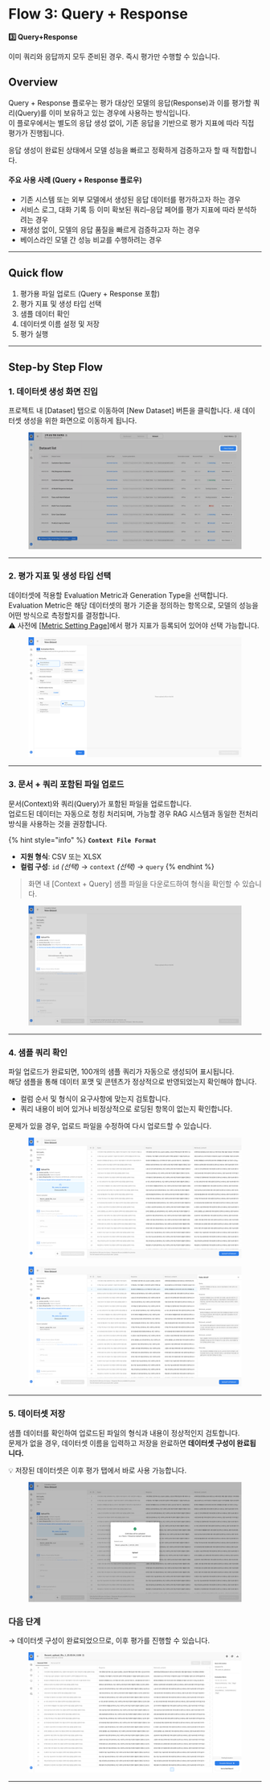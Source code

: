 # Flow 3: Query + Response

**3️⃣ Query+Response**

이미 쿼리와 응답까지 모두 준비된 경우. 즉시 평가만 수행할 수 있습니다.



## Overview

Query + Response 플로우는 평가 대상인 모델의 응답(Response)과 이를 평가할 쿼리(Query)를 이미 보유하고 있는 경우에 사용하는 방식입니다.\
이 플로우에서는 별도의 응답 생성 없이, 기존 응답을 기반으로 평가 지표에 따라 직접 평가가 진행됩니다.

응답 생성이 완료된 상태에서 모델 성능을 빠르고 정확하게 검증하고자 할 때 적합합니다.

#### 주요 사용 사례 (Query + Response 플로우)

* 기존 시스템 또는 외부 모델에서 생성된 응답 데이터를 평가하고자 하는 경우
* 서비스 로그, 대화 기록 등 이미 확보된 쿼리–응답 페어를 평가 지표에 따라 분석하려는 경우
* 재생성 없이, 모델의 응답 품질을 빠르게 검증하고자 하는 경우
* 베이스라인 모델 간 성능 비교를 수행하려는 경우



***

## Quick flow

1. 평가용 파일 업로드 (Query + Response 포함)
2. 평가 지표 및 생성 타입 선택
3. 샘플 데이터 확인
4. 데이터셋 이름 설정 및 저장
5. 평가 실행



***

## Step-by Step Flow

### 1. 데이터셋 생성 화면 진입

프로젝트 내 \[Dataset] 탭으로 이동하여 \[New Dataset] 버튼을 클릭합니다. 새 데이터셋 생성을 위한 화면으로 이동하게 됩니다.

<figure><img src="../../../.gitbook/assets/image (32).png" alt=""><figcaption></figcaption></figure>

***





### 2. 평가 지표 및 생성 타입 선택

데이터셋에 적용할 Evaluation Metric과 Generation Type을 선택합니다.\
Evaluation Metric은 해당 데이터셋의 평가 기준을 정의하는 항목으로, 모델의 성능을 어떤 방식으로 측정할지를 결정합니다.\
⚠️ 사전에 \[[Metric Setting Page](../../../setting-up-your-first-project/setting-up-your-first-project/metric-configuration.md)]에서 평가 지표가 등록되어 있어야 선택 가능합니다.

<figure><img src="../../../.gitbook/assets/image (105).png" alt=""><figcaption></figcaption></figure>

***





### 3. 문서 + 쿼리 포함된 파일 업로드

문서(Context)와 쿼리(Query)가 포함된 파일을 업로드합니다.\
업로드된 데이터는 자동으로 청킹 처리되며, 가능할 경우 RAG 시스템과 동일한 전처리 방식을 사용하는 것을 권장합니다.

{% hint style="info" %}
**`Context File Format`**

* **지원 형식**: CSV 또는 XLSX
* **컬럼 구성**: `id` _(선택)_ → `context` _(선택)_ → `query`
{% endhint %}

> 화면 내 \[Context + Query] 샘플 파일을 다운로드하여 형식을 확인할 수 있습니다.

<figure><img src="../../../.gitbook/assets/image (108).png" alt=""><figcaption></figcaption></figure>





***

### 4. 샘플 쿼리 확인

파일 업로드가 완료되면, 100개의 샘플 쿼리가 자동으로 생성되어 표시됩니다.\
해당 샘플을 통해 데이터 포맷 및 콘텐츠가 정상적으로 반영되었는지 확인해야 합니다.

* 컬럼 순서 및 형식이 요구사항에 맞는지 검토합니다.
* 쿼리 내용이 비어 있거나 비정상적으로 로딩된 항목이 없는지 확인합니다.

문제가 있을 경우, 업로드 파일을 수정하여 다시 업로드할 수 있습니다.

<div><figure><img src="../../../.gitbook/assets/image (118).png" alt=""><figcaption></figcaption></figure> <figure><img src="../../../.gitbook/assets/image (119).png" alt=""><figcaption></figcaption></figure></div>

***

### 5. 데이터셋 저장

샘플 데이터를 확인하여 업로드된 파일의 형식과 내용이 정상적인지 검토합니다.\
문제가 없을 경우, 데이터셋 이름을 입력하고 저장을 완료하면 **데이터셋 구성이 완료됩니다.**

💡 저장된 데이터셋은 이후 평가 탭에서 바로 사용 가능합니다.

<figure><img src="../../../.gitbook/assets/image (120).png" alt=""><figcaption></figcaption></figure>





### 다음 단계

→ 데이터셋 구성이 완료되었으므로, 이후 평가를 진행할 수 있습니다.

<figure><img src="../../../.gitbook/assets/image (121).png" alt=""><figcaption></figcaption></figure>



***

